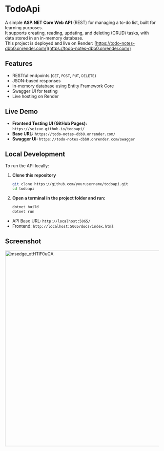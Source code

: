# TodoApi

A simple **ASP.NET Core Web API** (REST) for managing a to-do list, built for learning purposes.  
It supports creating, reading, updating, and deleting (CRUD) tasks, with data stored in an in-memory database.  
This project is deployed and live on Render: [https://todo-notes-dbb0.onrender.com/](https://todo-notes-dbb0.onrender.com/)

## Features
- RESTful endpoints (`GET`, `POST`, `PUT`, `DELETE`)
- JSON-based responses
- In-memory database using Entity Framework Core
- Swagger UI for testing
- Live hosting on Render

## Live Demo
- **Frontend Testing UI (GitHub Pages):** `https://seizue.github.io/todoapi/`
- **Base URL:** `https://todo-notes-dbb0.onrender.com/`
- **Swagger UI:** `https://todo-notes-dbb0.onrender.com/swagger`

## Local Development
To run the API locally:

1. **Clone this repository**  
   ```bash
   git clone https://github.com/yourusername/todoapi.git
   cd todoapi
2. **Open a terminal in the project folder and run:**
   ```bash
   dotnet build
   dotnet run
- API Base URL: `http://localhost:5065/`
- Frontend: `http://localhost:5065/docs/index.html`
  
## Screenshot
<img width="1343" height="642" alt="msedge_otHTlF0uCA" src="https://github.com/user-attachments/assets/3f217201-4d00-4bc5-b367-e4974ac6e60d" />
